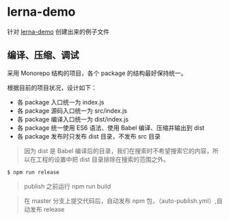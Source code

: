 # lerna-demo

针对 [lerna-demo](https://mrseawave.github.io/blogs/articles/lerna) 创建出来的例子文件

## 编译、压缩、调试

采用 Monorepo 结构的项目，各个 package 的结构最好保持统一。

根据目前的项目状况，设计如下：

- 各 package 入口统一为 index.js
- 各 package 源码入口统一为 src/index.js
- 各 package 编译入口统一为 dist/index.js
- 各 package 统一使用 ES6 语法、使用 Babel 编译、压缩并输出到 dist
- 各 package 发布时只发布 dist 目录，不发布 src 目录

> 因为 dist 是 Babel 编译后的目录，我们在搜索时不希望搜索它的内容，所以在工程的设置中把 dist 目录排除在搜索的范围之外。

```bash
$ npm run release
```

> publish 之前运行 npm run build

> 在 master 分支上提交代码后，自动发布 npm 包，（auto-publish.yml）,自动发布 release
